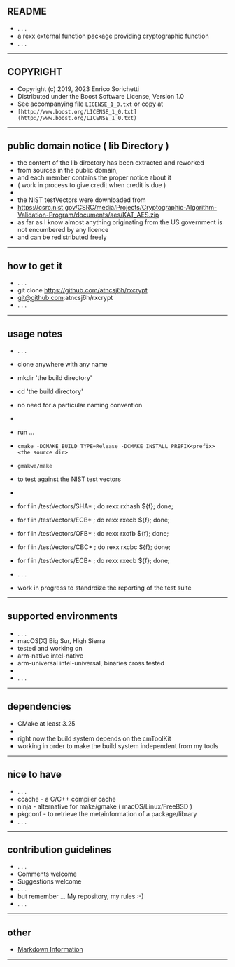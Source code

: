 ##  README
*   . . .
*   a rexx external function package providing cryptographic function
*   . . .
* * *

##  COPYRIGHT
*   Copyright (c) 2019, 2023 Enrico Sorichetti
*   Distributed under the Boost Software License, Version 1.0
*   See accompanying file `LICENSE_1_0.txt` or copy at
*   `[http://www.boost.org/LICENSE_1_0.txt](http://www.boost.org/LICENSE_1_0.txt)`
* * *

##  public domain notice ( lib Directory )

*   the content of the lib directory has been extracted and reworked
*   from sources in the public domain,
*   and each member contains the proper notice about it
*   ( work in process to give credit when credit is due )
*
*   the NIST testVectors were downloaded from
*   https://csrc.nist.gov/CSRC/media/Projects/Cryptographic-Algorithm-Validation-Program/documents/aes/KAT_AES.zip
*   as far as I know almost anything originating from the US government is not encumbered by any licence
*   and can be redistributed freely
* * *

##  how to get it
*   . . .
*   git clone https://github.com/atncsj6h/rxcrypt
*   git@github.com:atncsj6h/rxcrypt
*   . . .
* * *

##  usage notes
*   . . .
*   clone anywhere with any name
*   mkdir  'the build directory'
*   cd     'the build directory'
*   no need for a particular naming convention
*
*   run ...
*   `cmake -DCMAKE_BUILD_TYPE=Release -DCMAKE_INSTALL_PREFIX<prefix> <the source dir>`
*   `gmakwe/make`

*   to test against the NIST test vectors
*
*   for f in <the source dir>/testVectors/SHA* ; do rexx rxhash ${f}; done;
*   for f in <the source dir>/testVectors/ECB* ; do rexx rxecb ${f}; done;
*   for f in <the source dir>/testVectors/OFB* ; do rexx rxofb ${f}; done;
*   for f in <the source dir>/testVectors/CBC* ; do rexx rxcbc ${f}; done;
*   for f in <the source dir>/testVectors/ECB* ; do rexx rxecb ${f}; done;
*   . . .
*   work in progress to standrdize the reporting of the test suite
* * *

##  supported environments
*   . . .
*   macOS[X] Big Sur, High Sierra
*   tested and working on
*   arm-native intel-native
*   arm-universal intel-universal, binaries cross tested
*
*   . . .
* * *

##  dependencies
*   CMake at least 3.25
*
*   right now the build system depends on the cmToolKit
*   working in order to make the build system independent from my tools
* * *

##  nice to have
*   . . .
*   ccache  - a C/C++ compiler cache
*   ninja   - alternative for make/gmake ( macOS/Linux/FreeBSD )
*   pkgconf - to retrieve the metainformation of a package/library
*   . . .
* * *

##  contribution guidelines
*   . . .
*   Comments welcome
*   Suggestions welcome
*   . . .
*   but remember ... My repository, my rules :-)
*   . . .
* * *

##  other
*   [Markdown Information](https://bitbucket.org/tutorials/markdowndemo)
* * *

